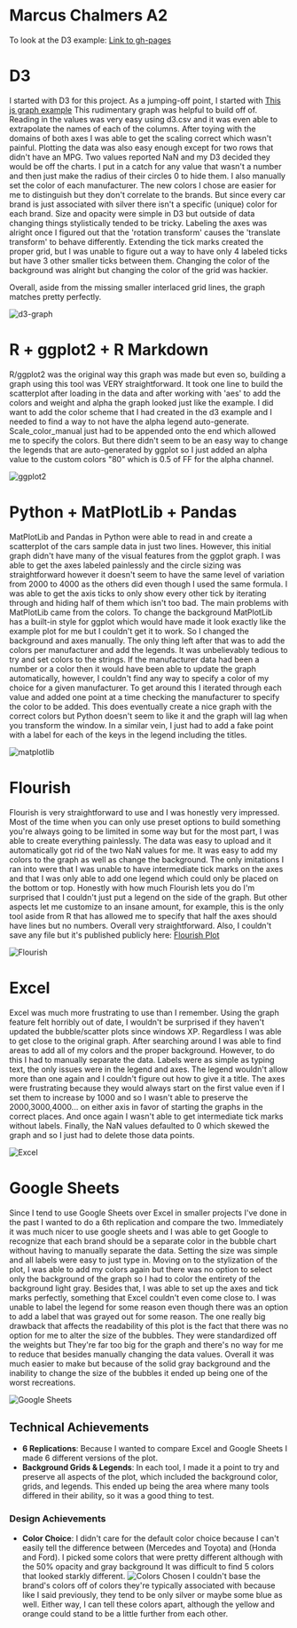 # Marcus Chalmers A2

To look at the D3 example: [Link to gh-pages](https://mchalmers.github.io/a2-DataVis-5ways/d3/index.html)

# D3

I started with D3 for this project. As a jumping-off point, I started with [This js graph example](https://github.com/stevemacn/D3-Vanilla-Template/blob/main/scatterplot.js)
This rudimentary graph was helpful to build off of. Reading in the values was very easy using d3.csv and it was even able to extrapolate the
names of each of the columns. After toying with the domains of both axes I was able to get the scaling correct which wasn't painful. Plotting the data
was also easy enough except for two rows that didn't have an MPG. Two values reported NaN and my D3 decided they would be off the charts. I put in a catch
for any value that wasn't a number and then just make the radius of their circles 0 to hide them. I also manually set the color of each manufacturer. The
new colors I chose are easier for me to distinguish but they don't correlate to the brands. But since every car brand is just associated with
silver there isn't a specific (unique) color for each brand. Size and opacity were simple in D3 but outside of data changing things stylistically
tended to be tricky. Labeling the axes was alright once I figured out that the 'rotation transform' causes the 'translate transform' to behave differently.
Extending the tick marks created the proper grid, but I was unable to figure out a way to have only 4 labeled ticks but have 3 other smaller ticks between them.
Changing the color of the background was alright but changing the color of the grid was hackier.

Overall, aside from the missing smaller interlaced grid lines, the graph matches pretty perfectly.

![d3-graph](img/d3.PNG)

# R + ggplot2 + R Markdown

R/ggplot2 was the original way this graph was made but even so, building a graph using this tool was VERY straightforward. 
It took one line to build the scatterplot after loading in the data and after working with 'aes' to add the colors
and weight and alpha the graph looked just like the example. I did want to add the color scheme that I had created in the d3
example and I needed to find a way to not have the alpha legend auto-generate. Scale_color_manual just had
to be appended onto the end which allowed me to specify the colors. But there didn't seem to be an easy way to change the legends
that are auto-generated by ggplot so I just added an alpha value to the custom colors "80" which is 0.5 of FF for the alpha channel.

![ggplot2](img/R.png)

# Python + MatPlotLib + Pandas

MatPlotLib and Pandas in Python were able to read in and create a scatterplot of the cars sample data in just two lines. However, this
initial graph didn't have many of the visual features from the ggplot graph. I was able to get the axes labeled painlessly and the 
circle sizing was straightforward however it doesn't seem to have the same level of variation from 2000 to 4000 as the others did even
though I used the same formula. I was able to get the axis ticks to only show every other tick by iterating through and hiding half
of them which isn't too bad. The main problems with MatPlotLib came from the colors. To change the background MatPlotLib  
has a built-in style for ggplot which would have made it look exactly like the example plot for me but I couldn't get it to work. So I 
changed the background and axes manually. The only thing left after that was to add the colors per manufacturer and add the legends.
It was unbelievably tedious to try and set colors to the strings. If the manufacturer data had been a number or a color then it would
have been able to update the graph automatically, however, I couldn't find any way to specify a color of my choice for a given manufacturer.
To get around this I iterated through each value and added one point at a time checking the manufacturer to specify the color to be added.
This does eventually create a nice graph with the correct colors but Python doesn't seem to like it and the graph will lag when you
transform the window. In a similar vein, I just had to add a fake point with a label for each of the keys in the legend including the titles.

![matplotlib](img/Python.png)

# Flourish

Flourish is very straightforward to use and I was honestly very impressed. Most of the time when you can only use preset options to build
something you're always going to be limited in some way but for the most part, I was able to create everything painlessly. The data was easy
to upload and it automatically got rid of the two NaN values for me. It was easy to add my colors to the graph as well as change the background.
The only imitations I ran into were that I was unable to have intermediate tick marks on the axes and that I was only able to add one legend
which could only be placed on the bottom or top. Honestly with how much Flourish lets you do I'm surprised that I couldn't just put
a legend on the side of the graph. But other aspects let me customize to an insane amount, for example, this is the only tool aside from R
that has allowed me to specify that half the axes should have lines but no numbers.
Overall very straightforward. Also, I couldn't save any file but it's published publicly here: [Flourish Plot](https://public.flourish.studio/visualisation/8673630/)

![Flourish](img/flourish.png)

# Excel

Excel was much more frustrating to use than I remember. Using the graph feature felt horribly out of date, I wouldn't be surprised if they haven't
updated the bubble/scatter plots since windows XP. Regardless I was able to get close to the original graph. After searching around I
was able to find areas to add all of my colors and the proper background. However, to do this I had to manually separate the data. Labels were as 
simple as typing text, the only issues were in the legend and axes. The legend wouldn't allow more than one again and I couldn't figure out how to
give it a title. The axes were frustrating because they would always start on the first value even if I set them to increase by 1000 and so I wasn't 
able to preserve the 2000,3000,4000... on either axis in favor of starting the graphs in the correct places. And once again I wasn't able to get
intermediate tick marks without labels. Finally, the NaN values defaulted to 0 which skewed the graph and so I just had to delete those data points.

![Excel](img/excel.png)

# Google Sheets

Since I tend to use Google Sheets over Excel in smaller projects I've done in the past I wanted to do a 6th replication and compare the two.
Immediately it was much nicer to use google sheets and I  was able to get Google to recognize that each brand should be a separate color in
the bubble chart without having to manually separate the data. Setting the size was simple and all labels were easy to just type in. Moving on to
the stylization of the plot, I was able to add my colors again but there was no option to select only the background of the graph so I had
to color the entirety of the background light gray. Besides that, I was able to set up the axes and tick marks perfectly, something
that Excel couldn't even come close to. I was unable to label the legend for some reason even though there was an option to add a label that was 
grayed out for some reason. The one really big drawback that affects the readability of this plot is the fact that there was no option for
me to alter the size of the bubbles. They were standardized off the weights but They're far too big for the graph and there's no way for me to reduce
that besides manually changing the data values.
Overall it was much easier to make but because of the solid gray background and the inability to change the size of the bubbles it ended up
being one of the worst recreations.

![Google Sheets](img/google.png)

## Technical Achievements
- **6 Replications**: Because I wanted to compare Excel and Google Sheets I made 6 different versions of the plot.
- **Background Grids & Legends**: In each tool, I made it a point to try and preserve all aspects of the plot, which included the background color, grids, and legends.
This ended up being the area where many tools differed in their ability, so it was a good thing to test.

### Design Achievements
- **Color Choice**: I didn't care for the default color choice because I can't easily tell the difference between (Mercedes and Toyota) and (Honda and Ford).
I picked some colors that were pretty different although with the 50% opacity and gray background It was difficult to find 5 colors that looked starkly different.
![Colors Chosen](img/colors.png)
I couldn't base the brand's colors off of colors they're typically associated with because like I said previously, they tend to be only silver or maybe some blue as well.
Either way, I can tell these colors apart, although the yellow and orange could stand to be a little further from each other.
